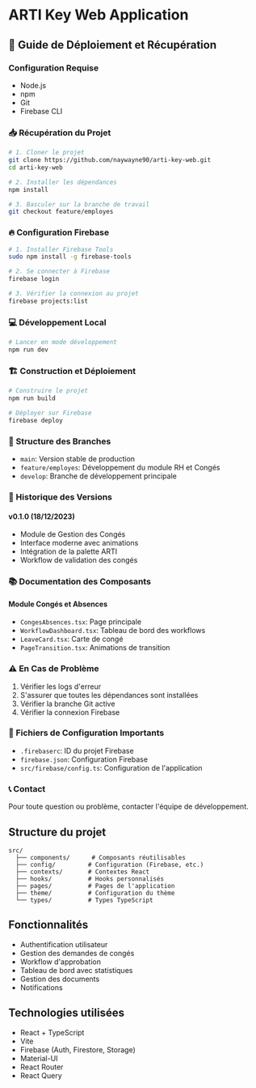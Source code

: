 # ARTI Key Web Application

## 🚀 Guide de Déploiement et Récupération

### Configuration Requise
- Node.js
- npm
- Git
- Firebase CLI

### 📥 Récupération du Projet

```bash
# 1. Cloner le projet
git clone https://github.com/naywayne90/arti-key-web.git
cd arti-key-web

# 2. Installer les dépendances
npm install

# 3. Basculer sur la branche de travail
git checkout feature/employes
```

### 🔥 Configuration Firebase

```bash
# 1. Installer Firebase Tools
sudo npm install -g firebase-tools

# 2. Se connecter à Firebase
firebase login

# 3. Vérifier la connexion au projet
firebase projects:list
```

### 💻 Développement Local

```bash
# Lancer en mode développement
npm run dev
```

### 🏗️ Construction et Déploiement

```bash
# Construire le projet
npm run build

# Déployer sur Firebase
firebase deploy
```

### 📝 Structure des Branches

- `main`: Version stable de production
- `feature/employes`: Développement du module RH et Congés
- `develop`: Branche de développement principale

### 🔄 Historique des Versions

#### v0.1.0 (18/12/2023)
- Module de Gestion des Congés
- Interface moderne avec animations
- Intégration de la palette ARTI
- Workflow de validation des congés

### 📚 Documentation des Composants

#### Module Congés et Absences
- `CongesAbsences.tsx`: Page principale
- `WorkflowDashboard.tsx`: Tableau de bord des workflows
- `LeaveCard.tsx`: Carte de congé
- `PageTransition.tsx`: Animations de transition

### ⚠️ En Cas de Problème

1. Vérifier les logs d'erreur
2. S'assurer que toutes les dépendances sont installées
3. Vérifier la branche Git active
4. Vérifier la connexion Firebase

### 🔐 Fichiers de Configuration Importants

- `.firebaserc`: ID du projet Firebase
- `firebase.json`: Configuration Firebase
- `src/firebase/config.ts`: Configuration de l'application

### 📞 Contact

Pour toute question ou problème, contacter l'équipe de développement.

## Structure du projet

```
src/
  ├── components/      # Composants réutilisables
  ├── config/         # Configuration (Firebase, etc.)
  ├── contexts/       # Contextes React
  ├── hooks/          # Hooks personnalisés
  ├── pages/          # Pages de l'application
  ├── theme/          # Configuration du thème
  └── types/          # Types TypeScript
```

## Fonctionnalités

- Authentification utilisateur
- Gestion des demandes de congés
- Workflow d'approbation
- Tableau de bord avec statistiques
- Gestion des documents
- Notifications

## Technologies utilisées

- React + TypeScript
- Vite
- Firebase (Auth, Firestore, Storage)
- Material-UI
- React Router
- React Query
